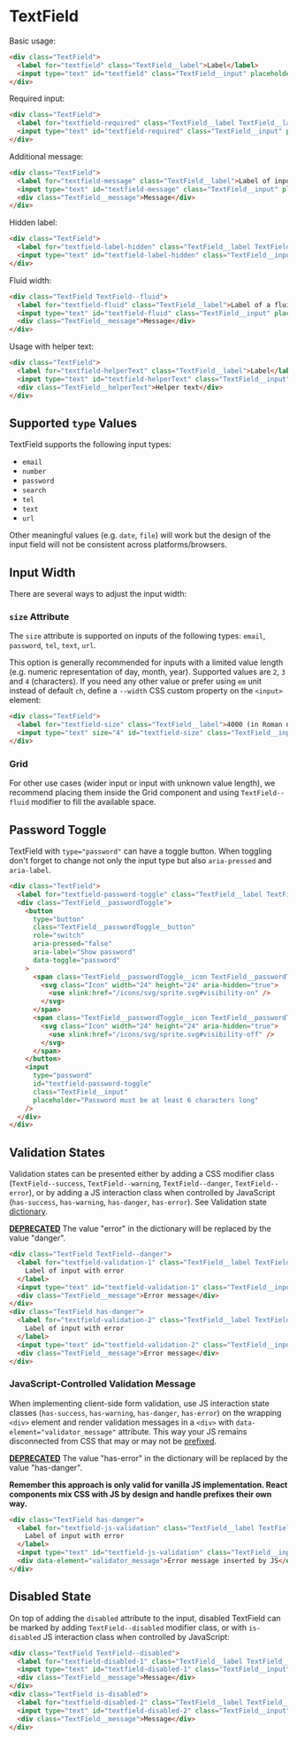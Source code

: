 # TextField

Basic usage:

```html
<div class="TextField">
  <label for="textfield" class="TextField__label">Label</label>
  <input type="text" id="textfield" class="TextField__input" placeholder="Placeholder" />
</div>
```

Required input:

```html
<div class="TextField">
  <label for="textfield-required" class="TextField__label TextField__label--required">Label of required input</label>
  <input type="text" id="textfield-required" class="TextField__input" placeholder="Placeholder" required />
</div>
```

Additional message:

```html
<div class="TextField">
  <label for="textfield-message" class="TextField__label">Label of input with message</label>
  <input type="text" id="textfield-message" class="TextField__input" placeholder="Placeholder" />
  <div class="TextField__message">Message</div>
</div>
```

Hidden label:

```html
<div class="TextField">
  <label for="textfield-label-hidden" class="TextField__label TextField__label--hidden">Label Hidden</label>
  <input type="text" id="textfield-label-hidden" class="TextField__input" placeholder="Placeholder" value="Filled" />
</div>
```

Fluid width:

```html
<div class="TextField TextField--fluid">
  <label for="textfield-fluid" class="TextField__label">Label of a fluid input</label>
  <input type="text" id="textfield-fluid" class="TextField__input" placeholder="Placeholder" />
  <div class="TextField__message">Message</div>
</div>
```

Usage with helper text:

```html
<div class="TextField">
  <label for="textfield-helperText" class="TextField__label">Label</label>
  <input type="text" id="textfield-helperText" class="TextField__input" placeholder="Placeholder" />
  <div class="TextField__helperText">Helper text</div>
</div>
```

## Supported `type` Values

TextField supports the following input types:

- `email`
- `number`
- `password`
- `search`
- `tel`
- `text`
- `url`

Other meaningful values (e.g. `date`, `file`) will work but the design of the
input field will not be consistent across platforms/browsers.

## Input Width

There are several ways to adjust the input width:

### `size` Attribute

The `size` attribute is supported on inputs of the following types: `email`,
`password`, `tel`, `text`, `url`.

This option is generally recommended for inputs with a limited value length
(e.g. numeric representation of day, month, year). Supported values are `2`, `3`
and `4` (characters). If you need any other value or prefer using `em` unit
instead of default `ch`, define a `--width` CSS custom property on the `<input>`
element:

```html
<div class="TextField">
  <label for="textfield-size" class="TextField__label">4000 (in Roman numerals)</label>
  <input type="text" size="4" id="textfield-size" class="TextField__input" style="--width: 4em;" />
</div>
```

### Grid

For other use cases (wider input or input with unknown value length), we
recommend placing them inside the Grid component and using `TextField--fluid`
modifier to fill the available space.

## Password Toggle

TextField with `type="password"` can have a toggle button. When toggling don't
forget to change not only the input type but also `aria-pressed` and
`aria-label`.

```html
<div class="TextField">
  <label for="textfield-password-toggle" class="TextField__label TextField__label--required">Password Toggle</label>
  <div class="TextField__passwordToggle">
    <button
      type="button"
      class="TextField__passwordToggle__button"
      role="switch"
      aria-pressed="false"
      aria-label="Show password"
      data-toggle="password"
    >
      <span class="TextField__passwordToggle__icon TextField__passwordToggle__icon--hidden">
        <svg class="Icon" width="24" height="24" aria-hidden="true">
          <use xlink:href="/icons/svg/sprite.svg#visibility-on" />
        </svg>
      </span>
      <span class="TextField__passwordToggle__icon TextField__passwordToggle__icon--shown">
        <svg class="Icon" width="24" height="24" aria-hidden="true">
          <use xlink:href="/icons/svg/sprite.svg#visibility-off" />
        </svg>
      </span>
    </button>
    <input
      type="password"
      id="textfield-password-toggle"
      class="TextField__input"
      placeholder="Password must be at least 6 characters long"
    />
  </div>
</div>
```

## Validation States

Validation states can be presented either by adding a CSS modifier class
(`TextField--success`, `TextField--warning`, `TextField--danger`, `TextField--error`), or by adding
a JS interaction class when controlled by JavaScript (`has-success`,
`has-warning`, `has-danger`, `has-error`). See Validation state [dictionary][dictionary-validation].

[**DEPRECATED**][deprecated] The value "error" in the dictionary will be replaced by the value "danger".

```html
<div class="TextField TextField--danger">
  <label for="textfield-validation-1" class="TextField__label TextField__label--required">
    Label of input with error
  </label>
  <input type="text" id="textfield-validation-1" class="TextField__input" placeholder="Placeholder" value="Filled" />
  <div class="TextField__message">Error message</div>
</div>
<div class="TextField has-danger">
  <label for="textfield-validation-2" class="TextField__label TextField__label--required">
    Label of input with error
  </label>
  <input type="text" id="textfield-validation-2" class="TextField__input" placeholder="Placeholder" value="Filled" />
  <div class="TextField__message">Error message</div>
</div>
```

### JavaScript-Controlled Validation Message

When implementing client-side form validation, use JS interaction state classes
(`has-success`, `has-warning`, `has-danger`, `has-error`) on the wrapping `<div>` element and
render validation messages in a `<div>` with `data-element="validator_message"`
attribute. This way your JS remains disconnected from CSS that may or may not be
[prefixed].

[**DEPRECATED**][deprecated] The value "has-error" in the dictionary will be replaced by the value "has-danger".

**Remember this approach is only valid for vanilla JS implementation. React
components mix CSS with JS by design and handle prefixes their own way.**

```html
<div class="TextField has-danger">
  <label for="textfield-js-validation" class="TextField__label TextField__label--required">
    Label of input with error
  </label>
  <input type="text" id="textfield-js-validation" class="TextField__input" placeholder="Placeholder" value="Filled" />
  <div data-element="validator_message">Error message inserted by JS</div>
</div>
```

## Disabled State

On top of adding the `disabled` attribute to the input, disabled TextField can
be marked by adding `TextField--disabled` modifier class, or with `is-disabled`
JS interaction class when controlled by JavaScript:

```html
<div class="TextField TextField--disabled">
  <label for="textfield-disabled-1" class="TextField__label TextField__label--required">Label of disabled input</label>
  <input type="text" id="textfield-disabled-1" class="TextField__input" placeholder="Placeholder" disabled />
  <div class="TextField__message">Message</div>
</div>
<div class="TextField is-disabled">
  <label for="textfield-disabled-2" class="TextField__label TextField__label--required">Label of disabled input</label>
  <input type="text" id="textfield-disabled-2" class="TextField__input" placeholder="Placeholder" disabled />
  <div class="TextField__message">Message</div>
</div>
```

[prefixed]: https://github.com/lmc-eu/spirit-design-system/tree/main/packages/web#prefixing-css-class-names
[dictionary-validation]: https://github.com/lmc-eu/spirit-design-system/blob/main/docs/DICTIONARIES.md#validation
[deprecated]: https://github.com/lmc-eu/spirit-design-system/tree/main/packages/web/README.md#deprecations
